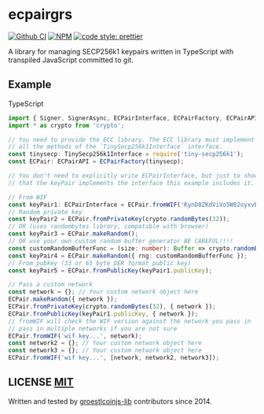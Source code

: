 # ecpairgrs
[![Github CI](https://github.com/Groestlcoin/ecpairgrs/actions/workflows/main_ci.yml/badge.svg)](https://github.com/Groestlcoin/ecpairgrs/actions/workflows/main_ci.yml) [![NPM](https://img.shields.io/npm/v/ecpairgrs.svg)](https://www.npmjs.org/package/ecpairgrs) [![code style: prettier](https://img.shields.io/badge/code_style-prettier-ff69b4.svg?style=flat-square)](https://github.com/prettier/prettier)

A library for managing SECP256k1 keypairs written in TypeScript with transpiled JavaScript committed to git.

## Example

TypeScript

``` typescript
import { Signer, SignerAsync, ECPairInterface, ECPairFactory, ECPairAPI, TinySecp256k1Interface } from 'ecpair';
import * as crypto from 'crypto';

// You need to provide the ECC library. The ECC library must implement
// all the methods of the `TinySecp256k1Interface` interface.
const tinysecp: TinySecp256k1Interface = require('tiny-secp256k1');
const ECPair: ECPairAPI = ECPairFactory(tinysecp);

// You don't need to explicitly write ECPairInterface, but just to show
// that the keyPair implements the interface this example includes it.

// From WIF
const keyPair1: ECPairInterface = ECPair.fromWIF('KynD8ZKdViVo5W82oyxvE18BbG6nZPVQ8Td8hYbwU94RmyTAMBsF');
// Random private key
const keyPair2 = ECPair.fromPrivateKey(crypto.randomBytes(32));
// OR (uses randombytes library, compatible with browser)
const keyPair3 = ECPair.makeRandom();
// OR use your own custom random buffer generator BE CAREFUL!!!!
const customRandomBufferFunc = (size: number): Buffer => crypto.randomBytes(size);
const keyPair4 = ECPair.makeRandom({ rng: customRandomBufferFunc });
// From pubkey (33 or 65 byte DER format public key)
const keyPair5 = ECPair.fromPublicKey(keyPair1.publicKey);

// Pass a custom network
const network = {}; // Your custom network object here
ECPair.makeRandom({ network });
ECPair.fromPrivateKey(crypto.randomBytes(32), { network });
ECPair.fromPublicKey(keyPair1.publicKey, { network });
// fromWIF will check the WIF version against the network you pass in
// pass in multiple networks if you are not sure
ECPair.fromWIF('wif key...', network);
const network2 = {}; // Your custom network object here
const network3 = {}; // Your custom network object here
ECPair.fromWIF('wif key...', [network, network2, network3]);
```

## LICENSE [MIT](LICENSE)
Written and tested by [groestlcoinjs-lib](https://github.com/Groestlcoin/groestlcoinjs-lib) contributors since 2014.
